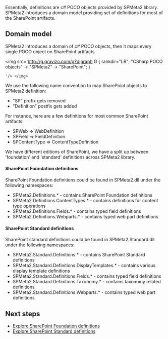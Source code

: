 ﻿<properties
	pageTitle="Definitions"
    pageName="definitions"
    parentPageId="spmeta2"
/>

Essentially, definitions are c# POCO objects provided by SPMeta2 library. 
SPMeta2 introduces a domain model providing set of definitions for most of the SharePoint artifacts.

## Domain model

SPMeta2 introduces a domain of c# POCO objects, then it maps every single POCO object on SharePoint artifacts.

<img src='http://g.gravizo.com/g?digraph G { 
     rankdir="LR";
     "CSharp POCO objects" -> "SPMeta2" -> "SharePoint";
    }
     
    '/> </img>

We use the following name convention to map SharePoint objects to SPMeta2 definition:

* "SP" prefix gets removed
* "Definition" postfix gets added

For instance, here are a few definitions for most common SharePoint artifacts:

* SPWeb => WebDefinition
* SPField => FieldDefinition
* SPContentType => ContentTypeDefinition

We have different editions of SharePoint, we have a split up between 'foundation' and 'standard' definitions across SPMeta2 library. 

#### SharePoint Foundation definitions
SharePoint Foundation definitions could be found in SPMeta2.dll under the following namespaces:

* SPMeta2.Definitions.* - contains SharePoint Foundation definitions
* SPMeta2.Definitions.ContentTypes.* - contains definitions for content type operations
* SPMeta2.Definitions.Fields.* - contains typed field definitions
* SPMeta2.Definitions.Webparts.* - contains typed web part definitions

#### SharePoint Standard definitions
SharePoint standard definitions could be found in SPMeta2.Standard.dll under the following namespaces:

* SPMeta2.Standard.Definitions.* - contains SharePoint Standard definitions
* SPMeta2.Standard.Definitions.DisplayTemplates.* - contains various display template definitions
* SPMeta2.Standard.Definitions.Fields.* - contains typed field definitions
* SPMeta2.Standard.Definitions.Taxonomy.* - contains taxonomy related definitions
* SPMeta2.Standard.Definitions.Webparts.* - contains typed web part definitions


## Next steps

* [Explore SharePoint Foundation definitions](http://docs.subpointsolutions.com/spmeta2/definitions/sharepoint-foundation/)
* [Explore SharePoint Standard definitions](http://docs.subpointsolutions.com/spmeta2/definitions/sharepoint-standard/)